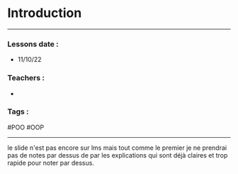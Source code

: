 # Introduction
---
### Lessons date :
- 11/10/22

### Teachers :
- 

### Tags :
#POO #OOP 

---

le slide n'est pas encore sur lms mais tout comme le premier je ne prendrai pas de notes par dessus de par les explications qui sont déjà claires et trop rapide pour noter par dessus.